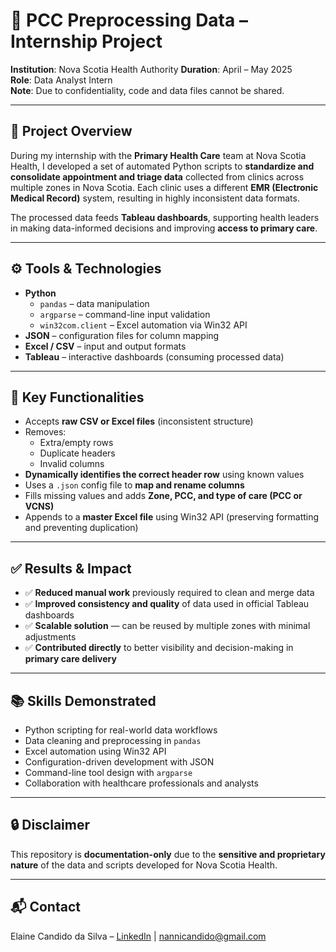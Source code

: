# 🏥 PCC Preprocessing Data – Internship Project

**Institution**: Nova Scotia Health Authority
**Duration**: April – May 2025  
**Role**: Data Analyst Intern  
**Note**: Due to confidentiality, code and data files cannot be shared.

---

## 📌 Project Overview

During my internship with the **Primary Health Care** team at Nova Scotia Health, I developed a set of automated Python scripts to **standardize and consolidate appointment and triage data** collected from clinics across multiple zones in Nova Scotia. Each clinic uses a different **EMR (Electronic Medical Record)** system, resulting in highly inconsistent data formats.

The processed data feeds **Tableau dashboards**, supporting health leaders in making data-informed decisions and improving **access to primary care**.

---

## ⚙️ Tools & Technologies

- **Python**
  - `pandas` – data manipulation
  - `argparse` – command-line input validation
  - `win32com.client` – Excel automation via Win32 API
- **JSON** – configuration files for column mapping
- **Excel / CSV** – input and output formats
- **Tableau** – interactive dashboards (consuming processed data)

---

## 🧠 Key Functionalities

- Accepts **raw CSV or Excel files** (inconsistent structure)
- Removes:
  - Extra/empty rows
  - Duplicate headers
  - Invalid columns
- **Dynamically identifies the correct header row** using known values
- Uses a `.json` config file to **map and rename columns**
- Fills missing values and adds **Zone, PCC, and type of care (PCC or VCNS)**
- Appends to a **master Excel file** using Win32 API (preserving formatting and preventing duplication)

---

## ✅ Results & Impact

- ✅ **Reduced manual work** previously required to clean and merge data
- ✅ **Improved consistency and quality** of data used in official Tableau dashboards
- ✅ **Scalable solution** — can be reused by multiple zones with minimal adjustments
- ✅ **Contributed directly** to better visibility and decision-making in **primary care delivery**

---

## 📚 Skills Demonstrated

- Python scripting for real-world data workflows
- Data cleaning and preprocessing in `pandas`
- Excel automation using Win32 API
- Configuration-driven development with JSON
- Command-line tool design with `argparse`
- Collaboration with healthcare professionals and analysts

---

## 🔒 Disclaimer

This repository is **documentation-only** due to the **sensitive and proprietary nature** of the data and scripts developed for Nova Scotia Health.

---

## 📬 Contact

Elaine Candido da Silva – [LinkedIn](https://www.linkedin.com/in/elaine-da-silva-candido/) | nannicandido@gmail.com
